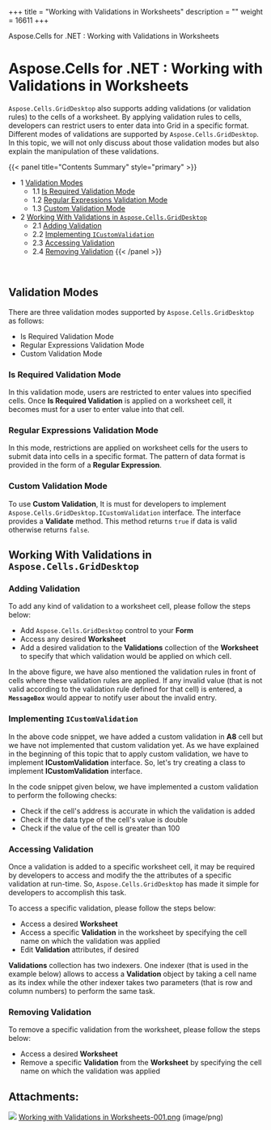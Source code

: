 +++
title = "Working with Validations in Worksheets" 
description = "" 
weight = 16611 
+++

Aspose.Cells for .NET : Working with Validations in Worksheets  

# Aspose.Cells for .NET : Working with Validations in Worksheets


`Aspose.Cells.GridDesktop` also supports adding validations (or validation rules) to the cells of a worksheet. By applying validation rules to cells, developers can restrict users to enter data into Grid in a specific format. Different modes of validations are supported by `Aspose.Cells.GridDesktop`. In this topic, we will not only discuss about those validation modes but also explain the manipulation of these validations.

{{< panel title="Contents Summary" style="primary" >}}
*   1 [Validation Modes](#WorkingwithValidationsinWorksheets-ValidationModes)
    *   1.1 [Is Required Validation Mode](#WorkingwithValidationsinWorksheets-IsRequiredValidationMode)
    *   1.2 [Regular Expressions Validation Mode](#WorkingwithValidationsinWorksheets-RegularExpressionsValidationMode)
    *   1.3 [Custom Validation Mode](#WorkingwithValidationsinWorksheets-CustomValidationMode)
*   2 [Working With Validations in `Aspose.Cells.GridDesktop`](#WorkingwithValidationsinWorksheets-WorkingWithValidationsinAspose.Cells.GridDesktop)
    *   2.1 [Adding Validation](#WorkingwithValidationsinWorksheets-AddingValidation)
    *   2.2 [Implementing `ICustomValidation`](#WorkingwithValidationsinWorksheets-ImplementingICustomValidation)
    *   2.3 [Accessing Validation](#WorkingwithValidationsinWorksheets-AccessingValidation)
    *   2.4 [Removing Validation](#WorkingwithValidationsinWorksheets-RemovingValidation)
{{< /panel >}}
 

 

## Validation Modes

There are three validation modes supported by `Aspose.Cells.GridDesktop` as follows:

*   Is Required Validation Mode
*   Regular Expressions Validation Mode
*   Custom Validation Mode

### Is Required Validation Mode

In this validation mode, users are restricted to enter values into specified cells. Once **Is Required Validation** is applied on a worksheet cell, it becomes must for a user to enter value into that cell.

### Regular Expressions Validation Mode

In this mode, restrictions are applied on worksheet cells for the users to submit data into cells in a specific format. The pattern of data format is provided in the form of a **Regular Expression**.

### Custom Validation Mode

To use **Custom Validation**, It is must for developers to implement `Aspose.Cells.GridDesktop.ICustomValidation` interface. The interface provides a **Validate** method. This method returns `true` if data is valid otherwise returns `false`.

## Working With Validations in `Aspose.Cells.GridDesktop`

### Adding Validation

To add any kind of validation to a worksheet cell, please follow the steps below:

*   Add `Aspose.Cells.GridDesktop` control to your **Form**
*   Access any desired **Worksheet**
*   Add a desired validation to the **Validations** collection of the **Worksheet** to specify that which validation would be applied on which cell.

In the above figure, we have also mentioned the validation rules in front of cells where these validation rules are applied. If any invalid value (that is not valid according to the validation rule defined for that cell) is entered, a **`MessageBox`** would appear to notify user about the invalid entry.

### Implementing `ICustomValidation`

In the above code snippet, we have added a custom validation in **A8** cell but we have not implemented that custom validation yet. As we have explained in the beginning of this topic that to apply custom validation, we have to implement **ICustomValidation** interface. So, let's try creating a class to implement **ICustomValidation** interface.

In the code snippet given below, we have implemented a custom validation to perform the following checks:

*   Check if the cell's address is accurate in which the validation is added
*   Check if the data type of the cell's value is double
*   Check if the value of the cell is greater than 100

### Accessing Validation

Once a validation is added to a specific worksheet cell, it may be required by developers to access and modify the the attributes of a specific validation at run-time. So, `Aspose.Cells.GridDesktop` has made it simple for developers to accomplish this task.

To access a specific validation, please follow the steps below:

*   Access a desired **Worksheet**
*   Access a specific **Validation** in the worksheet by specifying the cell name on which the validation was applied
*   Edit **Validation** attributes, if desired

**Validations** collection has two indexers. One indexer (that is used in the example below) allows to access a **Validation** object by taking a cell name as its index while the other indexer takes two parameters (that is row and column numbers) to perform the same task.

### Removing Validation

To remove a specific validation from the worksheet, please follow the steps below:

*   Access a desired **Worksheet**
*   Remove a specific **Validation** from the **Worksheet** by specifying the cell name on which the validation was applied

## Attachments:

![](https://docs2.aspose.com/cells/net/images/icons/bullet_blue.gif) [Working with Validations in Worksheets-001.png](https://docs2.aspose.com/cells/net/attachments/5017771/5113843.png) (image/png)  

